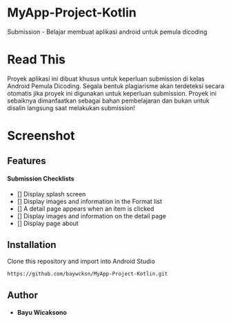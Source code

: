 # MyApp-Project-Kotlin
Submission - Belajar membuat aplikasi android untuk pemula dicoding

# Read This
Proyek aplikasi ini dibuat khusus untuk keperluan submission di kelas Android Pemula Dicoding. Segala bentuk plagiarisme akan terdeteksi secara otomatis jika proyek ini digunakan untuk keperluan submission. Proyek ini sebaiknya dimanfaatkan sebagai bahan pembelajaran dan bukan untuk disalin langsung saat melakukan submission!

# Screenshot

     
## Features
#### Submission Checklists
- [] Display splash screen
- [] Display images and information in the Format list
- [] A detail page appears when an item is clicked
- [] Display images and information on the detail page
- [] Display page about

## Installation
Clone this repository and import into Android Studio
```
https://github.com/baywcksn/MyApp-Project-Kotlin.git
```
## Author
* #### Bayu Wicaksono
